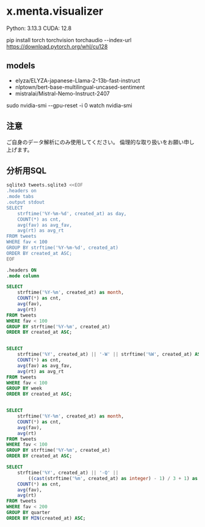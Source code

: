 # x.menta.visualizer

Python: 3.13.3
CUDA: 12.8

pip install torch torchvision torchaudio --index-url https://download.pytorch.org/whl/cu128


## models

- elyza/ELYZA-japanese-Llama-2-13b-fast-instruct
- nlptown/bert-base-multilingual-uncased-sentiment
- mistralai/Mistral-Nemo-Instruct-2407


sudo nvidia-smi --gpu-reset -i 0
watch nvidia-smi

## 注意

ご自身のデータ解析にのみ使用してください。
倫理的な取り扱いをお願い申し上げます。

## 分析用SQL

```sh
sqlite3 tweets.sqlite3 <<EOF
.headers on
.mode tabs
.output stdout
SELECT
    strftime('%Y-%m-%d', created_at) as day,
    COUNT(*) as cnt,
    avg(fav) as avg_fav,
    avg(rt) as avg_rt
FROM tweets
WHERE fav < 100
GROUP BY strftime('%Y-%m-%d', created_at)
ORDER BY created_at ASC;
EOF
```

```sql
.headers ON
.mode column

SELECT
    strftime('%Y-%m', created_at) as month,
    COUNT(*) as cnt,
    avg(fav),
    avg(rt)
FROM tweets
WHERE fav < 100
GROUP BY strftime('%Y-%m', created_at)
ORDER BY created_at ASC;


SELECT
    strftime('%Y', created_at) || '-W' || strftime('%W', created_at) AS week,
    COUNT(*) as cnt,
    avg(fav) as avg_fav,
    avg(rt) as avg_rt
FROM tweets
WHERE fav < 100
GROUP BY week
ORDER BY created_at ASC;


SELECT
    strftime('%Y-%m', created_at) as month,
    COUNT(*) as cnt,
    avg(fav),
    avg(rt)
FROM tweets
WHERE fav < 100
GROUP BY strftime('%Y-%m', created_at)
ORDER BY created_at ASC;

SELECT
    strftime('%Y', created_at) || '-Q' ||
        ((cast(strftime('%m', created_at) as integer) - 1) / 3 + 1) as quarter,
    COUNT(*) as cnt,
    avg(fav),
    avg(rt)
FROM tweets
WHERE fav < 200
GROUP BY quarter
ORDER BY MIN(created_at) ASC;
```
